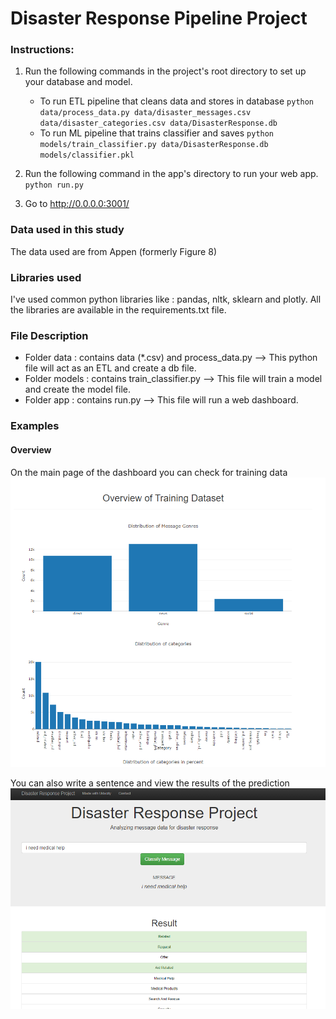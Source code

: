 # Disaster Response Pipeline Project

### Instructions:
1. Run the following commands in the project's root directory to set up your database and model.

    - To run ETL pipeline that cleans data and stores in database
        `python data/process_data.py data/disaster_messages.csv data/disaster_categories.csv data/DisasterResponse.db`
    - To run ML pipeline that trains classifier and saves
        `python models/train_classifier.py data/DisasterResponse.db models/classifier.pkl`

2. Run the following command in the app's directory to run your web app.
    `python run.py`

3. Go to http://0.0.0.0:3001/


### Data used in this study

The data used are from Appen (formerly Figure 8)

### Libraries used

I've used common python libraries like : pandas, nltk, sklearn and plotly. All the libraries are available in the requirements.txt file.

### File Description

   - Folder data : contains data (*.csv) and process_data.py  --> This python file will act as an ETL and create a db file.
   - Folder models : contains train_classifier.py --> This file will train a model and create the model file.
   - Folder app : contains run.py --> This file will run a web dashboard.

### Examples

#### Overview
On the main page of the dashboard you can check for training data
![image](screens/overview.png)

You can also write a sentence and view the results of the prediction 
![image](screens/predict.png)